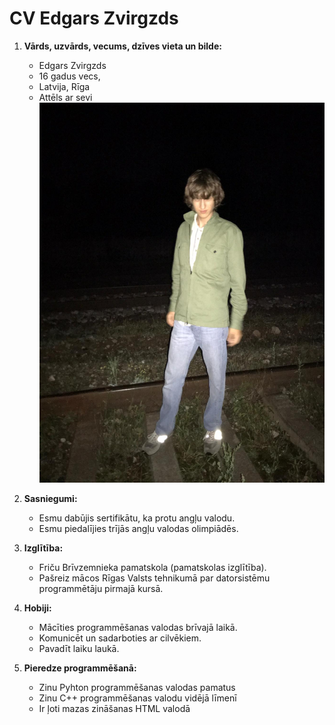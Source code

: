 # CV Edgars Zvirgzds

1. **Vārds, uzvārds, vecums, dzīves vieta un bilde:**
    * Edgars Zvirgzds 
    * 16 gadus vecs, 
    * Latvija, Rīga
    * Attēls ar sevi ![cv_attels](https://raw.githubusercontent.com/EZvirgzdsDP1-2/CVEZvirgzds/main/cvattels.png)
    

2. **Sasniegumi:** 
    * Esmu dabūjis sertifikātu, ka protu angļu valodu.
    * Esmu piedalījies trījās angļu valodas olimpiādēs.


3. **Izglītība:** 
    * Friču Brīvzemnieka pamatskola (pamatskolas izglītība).
    * Pašreiz mācos Rīgas Valsts tehnikumā par datorsistēmu programmētāju pirmajā kursā.


4. **Hobiji:**
    * Mācīties programmēšanas valodas brīvajā laikā.
    * Komunicēt un sadarboties ar cilvēkiem.
    * Pavadīt laiku laukā.

5. **Pieredze programmēšanā:**
    * Zinu Pyhton programmēšanas valodas pamatus
    * Zinu C++ programmēšanas valodu vidējā līmenī
    * Ir ļoti mazas zināšanas HTML valodā
